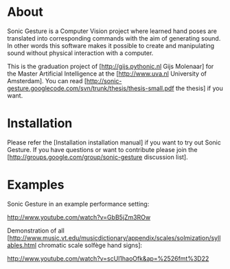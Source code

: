

# About
Sonic Gesture is a Computer Vision project where learned hand poses are translated into corresponding commands with the aim of generating sound. In other words this software makes it possible to create and manipulating sound without physical interaction with a computer.

This is the graduation project of [http://gijs.pythonic.nl Gijs Molenaar] for the Master Artificial Intelligence at the [http://www.uva.nl University of Amsterdam]. You can read [http://sonic-gesture.googlecode.com/svn/trunk/thesis/thesis-small.pdf the thesis] if you want.

# Installation
Please refer the [Installation installation manual] if you want to try out Sonic Gesture. If you have questions or want to contribute please join the [http://groups.google.com/group/sonic-gesture discussion list].


# Examples
Sonic Gesture in an example performance setting:

http://www.youtube.com/watch?v=GbB5jZm3ROw

Demonstration of all [http://www.music.vt.edu/musicdictionary/appendix/scales/solmization/syllables.html chromatic scale solfège hand signs]:

http://www.youtube.com/watch?v=scUl1haoOfk&ap=%2526fmt%3D22
